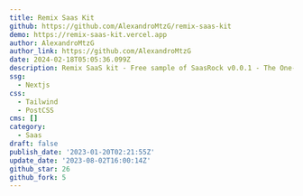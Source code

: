 ```yaml
---
title: Remix Saas Kit
github: https://github.com/AlexandroMtzG/remix-saas-kit
demo: https://remix-saas-kit.vercel.app
author: AlexandroMtzG
author_link: https://github.com/AlexandroMtzG
date: 2024-02-18T05:05:36.099Z
description: Remix SaaS kit - Free sample of SaasRock v0.0.1 - The One-Man SaaS Framework
ssg:
  - Nextjs
css:
  - Tailwind
  - PostCSS
cms: []
category:
  - Saas
draft: false
publish_date: '2023-01-20T02:21:55Z'
update_date: '2023-08-02T16:00:14Z'
github_star: 26
github_fork: 5
---
```

